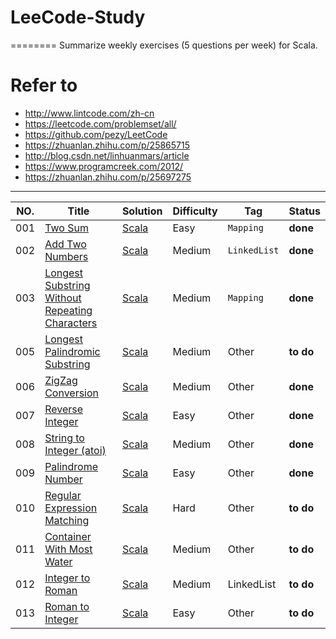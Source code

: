 # LeeCode-Study
========
Summarize weekly exercises (5 questions per week) for Scala.
# Refer to 
- http://www.lintcode.com/zh-cn
- https://leetcode.com/problemset/all/
- https://github.com/pezy/LeetCode
- https://zhuanlan.zhihu.com/p/25865715
- http://blog.csdn.net/linhuanmars/article  
- https://www.programcreek.com/2012/  
- https://zhuanlan.zhihu.com/p/25697275
---
|NO.|Title|Solution|Difficulty|Tag|Status|
|---|-----|--------|----------|---|------|
|001|[Two Sum](https://leetcode.com/problems/two-sum)|[Scala](001.Two%20Sum/Solution.scala)|Easy|`Mapping`| **done**|  
|002|[Add Two Numbers](https://leetcode.com/problems/add-two-numbers)|[Scala](002.Add%20Two%20Numbers/Solution.scala) |Medium|`LinkedList`| **done**|
|003|[Longest Substring Without Repeating Characters](https://leetcode.com/problems/longest-substring-without-repeating-characters)|[Scala](003.Longest%20Substring%20Without%20Repeating%20Characters/Solution.scala) |Medium|`Mapping`| **done**|
|005|[Longest Palindromic Substring](https://leetcode.com/problems/longest-palindromic-substring)|[Scala](005.Longest%20Palindromic%20Substring/Solution.scala) |Medium|Other | **to do**|
|006|[ZigZag Conversion](https://leetcode.com/problems/zigzag-conversion/description/)|[Scala](006.ZigZag%20Conversion/Solution.scala) |Medium|Other | **done**|
|007|[Reverse Integer](https://leetcode.com/problems/reverse-integer/description/)|[Scala](007.Reverse%20Integer/Solution.scala) |Easy|Other| **done**|
|008|[String to Integer (atoi)](https://leetcode.com/problems/string-to-integer-atoi/description/)|[Scala](008.String%20to%20Integer%20(atoi)/Solution.scala) |Medium|Other | **done**|
|009|[Palindrome Number](https://leetcode.com/problems/palindrome-number/description/)|[Scala](009.Palindrome%20Number/Solution.scala) |Easy|Other | **done**|
|010|[Regular Expression Matching](https://leetcode.com/problems/regular-expression-matching/description/)|[Scala](010.Regular%20Expression%20Matching/Solution.scala) |Hard|Other | **to do**|
|011|[Container With Most Water](https://leetcode.com/problems/container-with-most-water/description/)|[Scala](011.Container%20With%20Most%20Water/Solution.scala) |Medium|Other | **to do**|
|012|[Integer to Roman](https://leetcode.com/problems/integer-to-roman/description/)|[Scala](012.Integer%20to%20Roman/Solution.scala) |Medium|LinkedList | **to do**|
|013|[Roman to Integer](https://leetcode.com/problems/roman-to-integer/description/)|[Scala](013.Roman%20to%20Integer/Solution.scala) |Easy|Other | **to do**|

